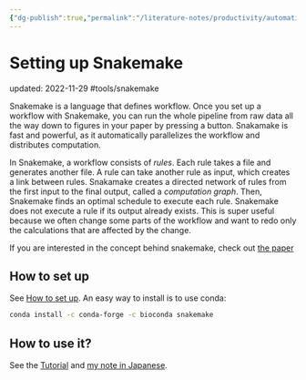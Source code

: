```yaml
---
{"dg-publish":true,"permalink":"/literature-notes/productivity/automation/setting-up-snakemake/"}
---
```



# Setting up Snakemake
updated: 2022-11-29
#tools/snakemake 

Snakemake is a language that defines workflow. Once you set up a workflow with Snakemake, you can run the whole pipeline from raw data all the way down to figures in your paper by pressing a button. Snakamake is fast and powerful, as it automatically parallelizes the workflow and distributes computation. 

In Snakemake, a workflow consists of *rules*. Each rule takes a file and generates another file. A rule can take another rule as input, which creates a link between rules. Snakamake creates a directed network of rules from the first input to the final output, called a *computation graph*. Then, Snakemake finds an optimal schedule to execute each rule. Snakemake does not execute a rule if its output already exists. This is super useful because we often change some parts of the workflow and want to redo only the calculations that are affected by the change.

If you are interested in the concept behind snakemake, check out [the paper](https://f1000research.com/articles/10-33/v2)

## How to set up
See [How to set up](https://snakemake.readthedocs.io/en/stable/tutorial/setup.html). An easy way to install is to use conda:
```bash
conda install -c conda-forge -c bioconda snakemake
```

## How to use it?
See the [Tutorial](https://snakemake.readthedocs.io/en/stable/tutorial/setup.html) and [my note in Japanese](https://skojaku.github.io/%E3%83%8E%E3%83%BC%E3%83%88/snakemake%E3%81%AE%E3%81%99%E3%82%9D%E3%82%81/).